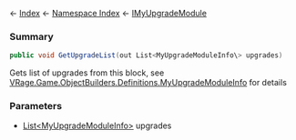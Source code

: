 ← [Index](Api-Index) ← [Namespace Index](Namespace-Index) ← [IMyUpgradeModule](Sandbox.ModAPI.Ingame.IMyUpgradeModule)

### Summary

```csharp
public void GetUpgradeList(out List<MyUpgradeModuleInfo\> upgrades)
```

Gets list of upgrades from this block, see [VRage.Game.ObjectBuilders.Definitions.MyUpgradeModuleInfo](https://docs.microsoft.com/en-us/dotnet/api/vrage.game.objectbuilders.definitions.myupgrademoduleinfo?view=netframework-4.6) for details

### Parameters

* [List<MyUpgradeModuleInfo\>](https://docs.microsoft.com/en-us/dotnet/api/System.Collections.Generic.List-1?view=netframework-4.6) upgrades
